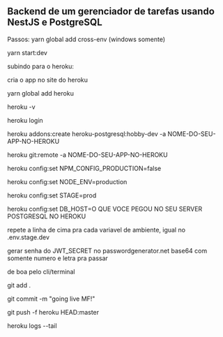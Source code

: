 ## Backend de um gerenciador de tarefas usando NestJS e PostgreSQL

Passos:
yarn global add cross-env (windows somente)

yarn start:dev

subindo para o heroku:

cria o app no site do heroku

yarn global add heroku

heroku -v

heroku login

heroku addons:create heroku-postgresql:hobby-dev -a NOME-DO-SEU-APP-NO-HEROKU

heroku git:remote -a NOME-DO-SEU-APP-NO-HEROKU

heroku config:set NPM_CONFIG_PRODUCTION=false

heroku config:set NODE_ENV=production

heroku config:set STAGE=prod

heroku config:set DB_HOST=O QUE VOCE PEGOU NO SEU SERVER POSTGRESQL NO HEROKU

repete a linha de cima pra cada variavel de ambiente, igual no .env.stage.dev

gerar senha do JWT_SECRET no passwordgenerator.net base64 com somente numero e letra pra passar

de boa pelo cli/terminal

git add .

git commit -m "going live MF!"

git push -f heroku HEAD:master

heroku logs --tail
